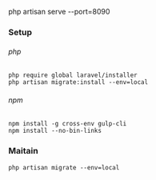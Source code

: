 
php artisan serve --port=8090


### Setup
###### php
```
php require global laravel/installer
php artisan migrate:install --env=local
```

###### npm
```
npm install -g cross-env gulp-cli
npm install --no-bin-links
```


### Maitain
```
php artisan migrate --env=local
```
